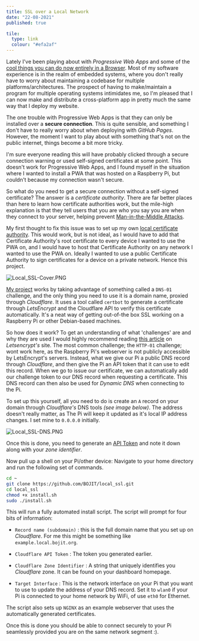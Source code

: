 ```yaml
---
title: SSL over a Local Network
date: "22-08-2021"
published: true

tile:
  type: link
  colour: "#efa2af"
---
```


<script>
    import { CopyButton } from "@bojit/svelte-components/widgets";

    import "prismjs/prism.js";
    import "prismjs/components/prism-bash.js";
</script>

Lately I've been playing about with *Progressive Web Apps* and some of the [cool things you can do now entirely in a Browser](https://plotty.bojit.org). Most of my software experience is in the realm of embedded systems, where you don't really have to worry about maintaining a codebase for multiple platforms/architectures. The prospect of having to make/maintain a program for multiple operating systems intimidates me, so I'm pleased that I can now make and distribute a cross-platform app in pretty much the same way that I deploy my website.

The one trouble with Progressive Web Apps is that they can only be installed over a **secure connection**. This is quite sensible, and something I don't have to really worry about when deploying with *GitHub Pages*. However, the moment I want to play about with something that's not on the public internet, things become a bit more tricky.

I'm sure everyone reading this will have probably clicked through a secure connection warning or used self-signed certificates at some point. This doesn't work for Progressive Web Apps, and I found myself in the situation where I wanted to install a PWA that was hosted on a Raspberry Pi, but couldn't because my connection wasn't secure.

So what do you need to get a secure connection without a self-signed certificate? The answer is a *certificate authority*. There are far better places than here to learn how certificate authorities work, but the mile-high explanation is that they tell users that you are who you say you are when they connect to your server, helping prevent [Man-in-the-Middle Attacks](https://medium.com/@munteanu210/ssl-certificates-vs-man-in-the-middle-attacks-3fb7846fa5db).

My first thought to fix this issue was to set up my own [local certificate authority](https://deliciousbrains.com/ssl-certificate-authority-for-local-https-development/). This would work, but is not ideal, as I would have to add that Certificate Authority's root certificate to every device I wanted to use the PWA on, and I would have to host that Certificate Authority on any network I wanted to use the PWA on. Ideally I wanted to use a public Certificate Authority to sign certificates for a device on a private network. Hence this project.

![Local_SSL-Cover.PNG]({import.meta.env.VITE_IMAGE_BASE}/posts/Local_SSL-Cover.PNG)

[My project](https://github.com/BOJIT/local_ssl) works by taking advantage of something called a `DNS-01` challenge, and the only thing you need to use it is a domain name, proxied through *Cloudflare*. It uses a tool called `certbot` to generate a certificate through *LetsEncrypt* and the Cloudflare API to verify this certificate automatically. It's a neat way of getting out-of-the box SSL working on a Raspberry Pi or other Debian-based machines.

So how does it work? To get an understanding of what 'challenges' are and why they are used I would highly recommend reading [this article](https://letsencrypt.org/docs/challenge-types/) on *Letsencrypt's* site. The most common challenge; the `HTTP-01` challenge; wont work here, as the Raspberry Pi's webserver is not publicly accessible by LetsEncrypt's servers. Instead, what we give our Pi a public DNS record through *Cloudflare*, and then give the Pi an API token that it can use to edit this record. When we go to issue our certificate, we can automatically add our challenge token to our DNS record when requesting a certificate. This DNS record can then also be used for *Dynamic DNS* when connecting to the Pi.

To set up this yourself, all you need to do is create an `A` record on your domain through *Cloudflare's* DNS tools *(see image below)*. The address doesn't really matter, as The Pi will keep it updated as it's local IP address changes. I set mine to `0.0.0.0` initially.

![Local_SSL-DNS.PNG]({import.meta.env.VITE_IMAGE_BASE}/posts/Local_SSL-DNS.PNG)

Once this is done, you need to generate an [API Token](https://developers.cloudflare.com/api/tokens/create) and note it down along with your *zone identifier*.

Now pull up a shell on your Pi/other device: Navigate to your home directory and run the following set of commands.

```bash
cd ~
git clone https://github.com/BOJIT/local_ssl.git
cd local_ssl
chmod +x install.sh
sudo ./install.sh
```

This will run a fully automated install script. The script will prompt for four bits of information:

- `Record name (subdomain)` : this is the full domain name that you set up on *Cloudflare*. For me this might be something like `example.local.bojit.org`.

- `Cloudflare API Token` : The token you generated earlier.

- `Cloudflare Zone Identifier` : A string that uniquely identifies you *Cloudflare* zone. It can be found on your dashboard homepage.

- `Target Interface` : This is the network interface on your Pi that you want to use to update the address of your DNS record. Set it to `wlan0` if your Pi is connected to your home network by WiFi, of use `eth0` for Ethernet.

The script also sets up `NGINX` as an example webserver that uses the automatically generated certificates.

Once this is done you should be able to connect securely to your Pi seamlessly provided you are on the same network segment :).

